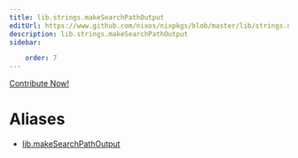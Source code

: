 ```yaml
---
title: lib.strings.makeSearchPathOutput
editUrl: https://www.github.com/nixos/nixpkgs/blob/master/lib/strings.nix#L260C5
description: lib.strings.makeSearchPathOutput
sidebar:

    order: 7
---
```


<a href="https://www.github.com/nixos/nixpkgs/blob/master/lib/strings.nix#L260C5">Contribute Now!</a>


# Aliases

- [lib.makeSearchPathOutput](reference/lib/lib-makeSearchPathOutput)


